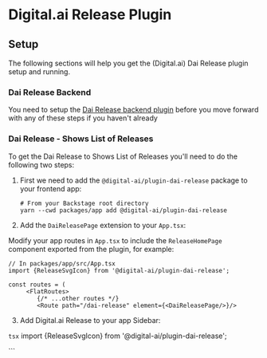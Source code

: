 # Digital.ai Release Plugin

## Setup

The following sections will help you get the (Digital.ai) Dai Release plugin setup and running.

### Dai Release Backend

You need to setup the [Dai Release backend plugin](https://github.com/digital-ai/backstage-release/tree/main/plugins/dai-release-backend) before you move forward with any of these steps if you haven't already

### Dai Release - Shows List of Releases

To get the Dai Release to Shows List of Releases you'll need to do the following two steps:

1. First we need to add the `@digital-ai/plugin-dai-release` package to your frontend app:

   ```shell
   # From your Backstage root directory
   yarn --cwd packages/app add @digital-ai/plugin-dai-release
   ```

2. Add the `DaiReleasePage` extension to your `App.tsx`:

Modify your app routes in `App.tsx` to include the `ReleaseHomePage` component exported from the plugin, for example:

```tsx
// In packages/app/src/App.tsx
import {ReleaseSvgIcon} from '@digital-ai/plugin-dai-release';

const routes = (
     <FlatRoutes>
        {/* ...other routes */}
        <Route path="/dai-release" element={<DaiReleasePage/>}/>
```

3. Add Digital.ai Release to your app Sidebar:

```tsx```
   import {ReleaseSvgIcon} from '@digital-ai/plugin-dai-release';

   <SidebarItem icon={ReleaseSvgIcon} to="dai-release" text="Dai Release" />
```